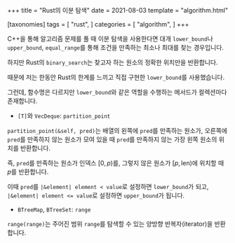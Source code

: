 +++
title = "Rust의 이분 탐색"
date = 2021-08-03
template = "algorithm.html"

[taxonomies]
tags = [
    "rust",
]
categories = [
    "algorithm",
]
+++

C++을 통해 알고리즘 문제를 풀 때 이분 탐색을 사용한다면 대개
`lower_bound`나 `upper_bound`, `equal_range`를 통해 조건을 만족하는 최소나 최대를 찾는 경우입니다.

하지만 Rust의 `binary_search`는 찾고자 하는 원소의 정확한 위치만을 반환합니다.

때문에 저는 한동안 Rust의 한계를 느끼고 직접 구현한 `lower_bound`를 사용했습니다.

그런데, 함수명은 다르지만 `lower_bound`와 같은 역할을 수행하는 메서드가 컬렉션마다 존재합니다.

- `[T]`와 `VecDeque`: `partition_point`

`partition_point(&self, pred)`는 배열의 왼쪽에 `pred`를 만족하는 원소가,
오른쪽에 `pred`를 만족하지 않는 원소가 모여 있을 때
`pred`를 만족하지 않는 가장 왼쪽 원소의 위치를 반환합니다.

즉, `pred`를 만족하는 원소가 인덱스 $\left[0, p\right)$를,
그렇지 않은 원소가 $\left[p, \mathrm{len}\right)$에 위치할 때 $p$를 반환합니다.

이때 `pred`를 `|&element| element < value`로 설정하면 `lower_bound`가 되고,
`|&element| element <= value`로 설정하면 `upper_bound`가 됩니다.

- `BTreeMap`, `BTreeSet`: `range`

`range(range)`는 주어진 범위 `range`를 탐색할 수 있는 양방향 반복자(iterator)을
반환합니다.

